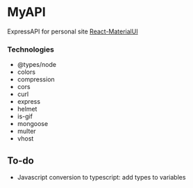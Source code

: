 # MyAPI
 ExpressAPI for personal site [React-MaterialUI](https://github.com/esarnb/React_MaterialUI)

### Technologies
* @types/node
* colors
* compression
* cors
* curl
* express
* helmet
* is-gif
* mongoose
* multer
* vhost

## To-do
* Javascript conversion to typescript: add types to variables